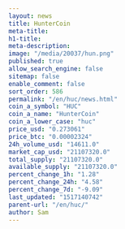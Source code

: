 ```yaml
---
layout: news
title: HunterCoin
meta-title: 
h1-title: 
meta-description: 
image: "/media/20037/hun.png"
published: true
allow_search_engine: false
sitemap: false
enable_comment: false
sort_order: 586
permalink: "/en/huc/news.html"
coin_a_symbol: "HUC"
coin_a_name: "HunterCoin"
coin_a_lower_case: "huc"
price_usd: "0.273061"
price_btc: "0.00002324"
24h_volume_usd: "14611.0"
market_cap_usd: "21107320.0"
total_supply: "21107320.0"
available_supply: "21107320.0"
percent_change_1h: "1.28"
percent_change_24h: "4.58"
percent_change_7d: "-9.09"
last_updated: "1517140742"
parent-url: "/en/huc/"
author: Sam
---
```



